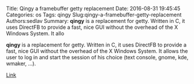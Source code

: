 Title: Qingy a framebuffer getty replacement
Date: 2016-08-31 19:45:45
Categories: os
Tags: qingy
Slug:qingy-a-framebuffer-getty-replacement
Authors:sedlav
Summary: **qingy** is a replacement for getty. Written in C, it uses DirectFB to provide a fast, nice GUI without the overhead of the X Windows System. It allo

**qingy** is a replacement for getty. Written in C, it uses DirectFB to provide a fast, nice GUI without the overhead of the X Windows System. It allows the user to log in and start the session of his choice (text console, gnome, kde, wmaker, ...).

[Link](http://qingy.sourceforge.net/about.php)
